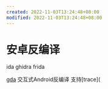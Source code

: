 ```yaml
---
created: 2022-11-03T13:24:48+08:00
modified: 2022-11-03T13:24:48+08:00
---
```


# 安卓反编译

ida ghidra frida

[gda](http://www.gda.wiki:9090/index.php) 交互式Android反编译 支持[trace](
